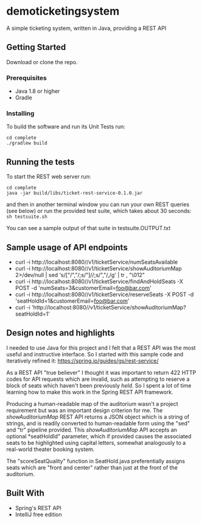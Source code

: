 # demoticketingsystem
A simple ticketing system, written in Java, providing a REST API

## Getting Started

Download or clone the repo.


### Prerequisites

* Java 1.8 or higher
* Gradle


### Installing

To build the software and run its Unit Tests run:
```
cd complete
./gradlew build
```

## Running the tests

To start the REST web server run:
```
cd complete
java -jar build/libs/ticket-rest-service-0.1.0.jar
```

and then in another terminal window you can run your own REST queries (see below) or
run the provided test suite, which takes about 30 seconds:
```sh testsuite.sh```

You can see a sample output of that suite in testsuite.OUTPUT.txt


## Sample usage of API endpoints
* curl -i http://localhost:8080//v1/ticketService/numSeatsAvailable
* curl -i http://localhost:8080//v1/ticketService/showAuditoriumMap 2>/dev/null | sed 's/\["/","/;s/"\]//;s/","/,/g' | tr , "\012"
* curl -i http://localhost:8080//v1/ticketService/findAndHoldSeats -X POST -d 'numSeats=3&customerEmail=foo@bar.com'
* curl -i http://localhost:8080//v1/ticketService/reserveSeats -X POST -d 'seatHoldId=1&customerEmail=foo@bar.com'
* curl -i 'http://localhost:8080//v1/ticketService/showAuditoriumMap?seatHoldId=1'



## Design notes and highlights

I needed to use Java for this project and I felt that a REST API was the most useful and instructive interface.   So I started with this sample code and iteratively refined it: https://spring.io/guides/gs/rest-service/

As a REST API "true believer" I thought it was important to return 422 HTTP codes for API requests which are invalid, such as attempting to reserve a block of seats which haven't been previously *held*.   So I spent a lot of time learning how to make this work in the Spring REST API framework.

Producing a human-readable map of the auditorium wasn't a project requirement but was an important design criterion for me.   The *showAuditoriumMap* REST API returns a JSON object which is a string of strings, and is readily converted to human-readable form using the "sed" and "tr" pipeline provided.   This *showAuditoriumMap* API accepts an optional *seatHoldId" parameter, which if provided causes the associated seats to be highlighted using capital letters, somewhat analogously to a real-world theater booking system.

The "scoreSeatQuality" function in SeatHold.java preferentially assigns seats which are "front and center" rather than just at the front of the auditorium.




## Built With

* Spring's REST API
* IntelliJ free edition
